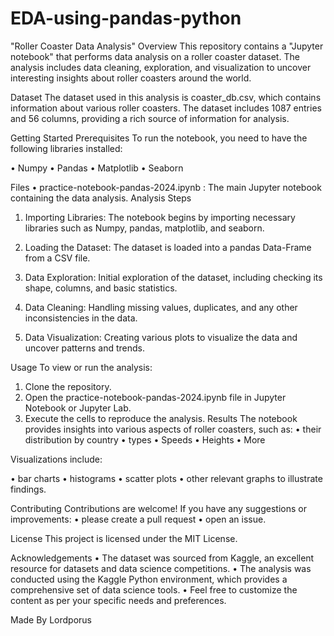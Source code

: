 # EDA-using-pandas-python
"Roller Coaster Data Analysis"
Overview
This repository contains a "Jupyter notebook" that performs data analysis on a roller coaster dataset. The analysis includes data cleaning, exploration, and visualization to uncover interesting insights about roller coasters around the world.

Dataset
The dataset used in this analysis is coaster_db.csv, which contains information about various roller coasters. The dataset includes 1087 entries and 56 columns, providing a rich source of information for analysis.
 
Getting Started
Prerequisites
To run the notebook, you need to have the following libraries installed:

•	Numpy
•	Pandas
•	Matplotlib
•	Seaborn

Files
•	practice-notebook-pandas-2024.ipynb : The main Jupyter notebook containing the data analysis.
Analysis Steps
1.	Importing Libraries: The notebook begins by importing necessary libraries such as Numpy, pandas, matplotlib, and seaborn.

2.	Loading the Dataset: The dataset is loaded into a pandas Data-Frame from a CSV file.

3.	Data Exploration: Initial exploration of the dataset, including checking its shape, columns, and basic statistics.

4.	Data Cleaning: Handling missing values, duplicates, and any other inconsistencies in the data.

5.	Data Visualization: Creating various plots to visualize the data and uncover patterns and trends.

Usage
To view or run the analysis:

1.	Clone the repository.
2.	Open the practice-notebook-pandas-2024.ipynb file in Jupyter Notebook or Jupyter Lab.
3.	Execute the cells to reproduce the analysis.
Results
The notebook provides insights into various aspects of roller coasters, such as:
•	their distribution by country
•	 types
•	 Speeds
•	 Heights
•	More 

Visualizations include:

•	bar charts
•	histograms
•	 scatter plots
•	other relevant graphs to illustrate findings.

Contributing
Contributions are welcome! If you have any suggestions or improvements:
•	please create a pull request 
•	open an issue.

License
This project is licensed under the MIT License.

Acknowledgements
•	The dataset was sourced from Kaggle, an excellent resource for datasets and data science competitions.
•	The analysis was conducted using the Kaggle Python environment, which provides a comprehensive set of data science tools.
•	Feel free to customize the content as per your specific needs and preferences. 





Made By Lordporus




